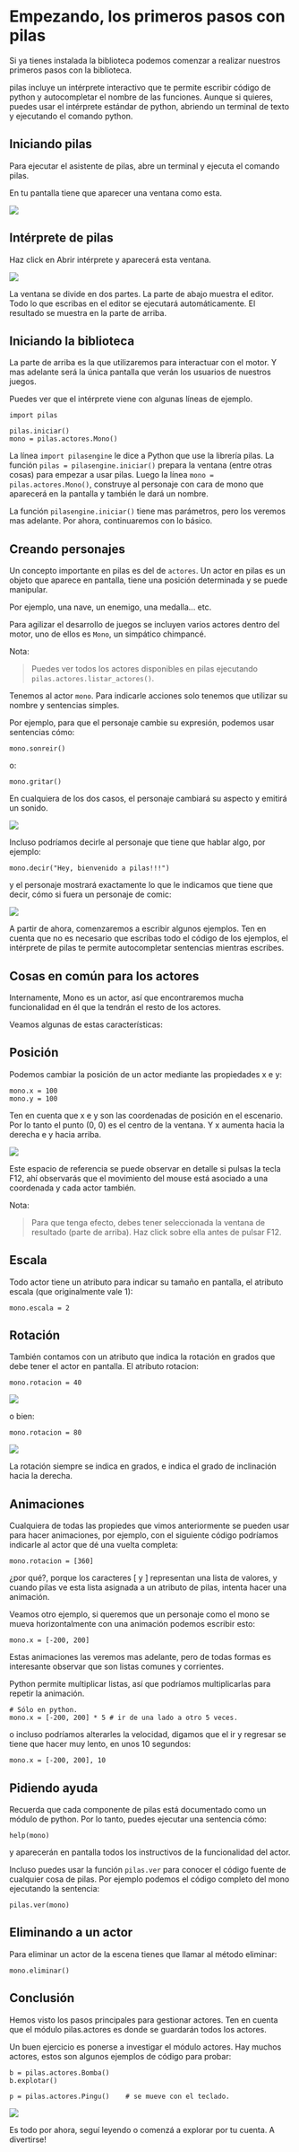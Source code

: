 # Empezando, los primeros pasos con pilas

Si ya tienes instalada la biblioteca podemos comenzar a realizar nuestros primeros pasos con la biblioteca.

pilas incluye un intérprete interactivo que te permite escribir código de python y autocompletar el nombre de las funciones. Aunque si quieres, puedes usar el intérprete estándar de python, abriendo un terminal de texto y ejecutando el comando python.

## Iniciando pilas

Para ejecutar el asistente de pilas, abre un terminal y ejecuta el comando pilas.

En tu pantalla tiene que aparecer una ventana como esta.

![](imagenes/empezando/asistente.png)

## Intérprete de pilas

Haz click en Abrir intérprete y aparecerá esta ventana.

![](imagenes/empezando/interprete.png)

La ventana se divide en dos partes. La parte de abajo muestra el editor. Todo lo que escribas en el editor se ejecutará automáticamente. El resultado se muestra en la parte de arriba.


## Iniciando la biblioteca

La parte de arriba es la que utilizaremos para interactuar con el motor. Y mas adelante será la única pantalla que verán los usuarios de nuestros juegos.

Puedes ver que el intérprete viene con algunas líneas de ejemplo.

```
import pilas

pilas.iniciar()
mono = pilas.actores.Mono()
```

La línea `import pilasengine` le dice a Python que use la librería pilas. La
función `pilas = pilasengine.iniciar()` prepara la ventana (entre otras cosas) para empezar
a usar pilas. Luego la línea `mono = pilas.actores.Mono()`, construye al personaje
con cara de mono que aparecerá en la pantalla y también le dará un nombre.

La función `pilasengine.iniciar()` tiene mas parámetros, pero los veremos mas
adelante. Por ahora, continuaremos con lo básico.

## Creando personajes

Un concepto importante en pilas es del de `actores`. Un actor en pilas es un
objeto que aparece en pantalla, tiene una posición determinada y se puede manipular.

Por ejemplo, una nave, un enemigo, una medalla... etc.

Para agilizar el desarrollo de juegos se incluyen varios actores dentro del
motor, uno de ellos es `Mono`, un simpático chimpancé.


Nota:

> Puedes ver todos los actores disponibles en pilas ejecutando
`pilas.actores.listar_actores()`.


Tenemos al actor `mono`. Para indicarle acciones solo tenemos que utilizar su nombre y sentencias simples.

Por ejemplo, para que el personaje cambie su expresión, podemos usar sentencias cómo:

```
mono.sonreir()
```

o:

```
mono.gritar()
```

En cualquiera de los dos casos, el personaje cambiará su aspecto y emitirá un sonido.

![](imagenes/empezando/smile.png)

Incluso podríamos decirle al personaje que tiene que hablar algo, por ejemplo:

```
mono.decir("Hey, bienvenido a pilas!!!")
```

y el personaje mostrará exactamente lo que le indicamos que tiene que decir,
cómo si fuera un personaje de comic:


![](imagenes/empezando/decir.png)

A partir de ahora, comenzaremos a escribir algunos ejemplos. Ten en cuenta que no es necesario que escribas todo el código de los ejemplos, el intérprete de pilas te permite autocompletar sentencias mientras escribes.

## Cosas en común para los actores

Internamente, Mono es un actor, así que encontraremos mucha funcionalidad en él que la tendrán el resto de los actores.

Veamos algunas de estas características:

## Posición

Podemos cambiar la posición de un actor mediante las propiedades x e y:

```
mono.x = 100
mono.y = 100
```

Ten en cuenta que x e y son las coordenadas de posición en el escenario. Por lo tanto el punto (0, 0) es el centro de la ventana. Y x aumenta hacia la derecha e y hacia arriba.


![](imagenes/empezando/normal.png)

Este espacio de referencia se puede observar en detalle si pulsas la tecla F12, ahí observarás que el movimiento del mouse está asociado a una coordenada y cada actor también.


Nota:

> Para que tenga efecto, debes tener seleccionada la ventana de resultado (parte de arriba). Haz click sobre ella antes de pulsar F12.


## Escala

Todo actor tiene un atributo para indicar su tamaño en pantalla, el atributo escala (que originalmente vale 1):

```
mono.escala = 2
```

## Rotación

También contamos con un atributo que indica la rotación en grados que debe tener el actor en pantalla. El atributo rotacion:

```
mono.rotacion = 40
```

![](imagenes/empezando/rotacion40.png)

o bien:

```
mono.rotacion = 80

```

![](imagenes/empezando/rotacion80.png)


La rotación siempre se indica en grados, e indica el grado de inclinación hacia la derecha.

## Animaciones

Cualquiera de todas las propiedes que vimos anteriormente se pueden usar para hacer animaciones, por ejemplo, con el siguiente código podríamos indicarle al actor que dé una vuelta completa:

```
mono.rotacion = [360]
```

¿por qué?, porque los caracteres [ y ] representan una lista de valores, y cuando pilas ve esta lista asignada a un atributo de pilas, intenta hacer una animación.

Veamos otro ejemplo, si queremos que un personaje como el mono se mueva horizontalmente con una animación podemos escribir esto:

```
mono.x = [-200, 200]
```

Estas animaciones las veremos mas adelante, pero de todas formas es interesante observar que son listas comunes y corrientes.

Python permite multiplicar listas, así que podríamos multiplicarlas para repetir la animación.

```
# Sólo en python.
mono.x = [-200, 200] * 5 # ir de una lado a otro 5 veces.
```

o incluso podríamos alterarles la velocidad, digamos que el ir y regresar se tiene que hacer muy lento, en unos 10 segundos:

```
mono.x = [-200, 200], 10
```


## Pidiendo ayuda

Recuerda que cada componente de pilas está documentado como un módulo de python. Por lo tanto, puedes ejecutar una sentencia cómo:

```
help(mono)
```

y aparecerán en pantalla todos los instructivos de la funcionalidad del actor.

Incluso puedes usar la función `pilas.ver` para conocer el código fuente de
cualquier cosa de pilas. Por ejemplo podemos el código completo del mono
ejecutando la sentencia:

```
pilas.ver(mono)
```

## Eliminando a un actor

Para eliminar un actor de la escena tienes que llamar al método eliminar:

```
mono.eliminar()
```

## Conclusión

Hemos visto los pasos principales para gestionar actores. Ten en cuenta que el módulo pilas.actores es donde se guardarán todos los actores.

Un buen ejercicio es ponerse a investigar el módulo actores. Hay muchos actores, estos son algunos ejemplos de código para probar:

```
b = pilas.actores.Bomba()
b.explotar()

p = pilas.actores.Pingu()    # se mueve con el teclado.
```

![](imagenes/empezando/resultado_parte_1.jpg)


Es todo por ahora, seguí leyendo o comenzá a explorar por tu cuenta. A divertirse!
